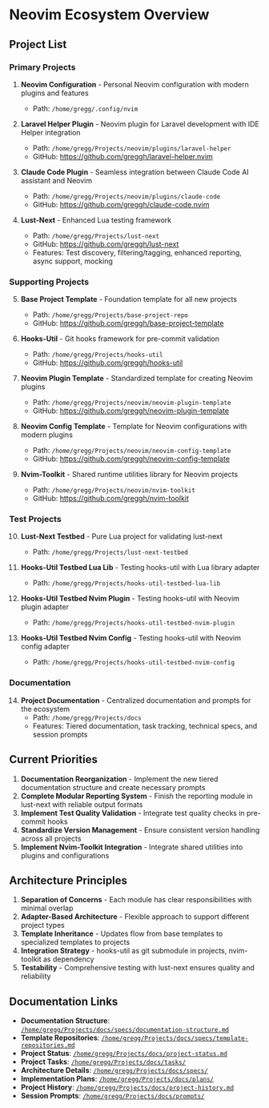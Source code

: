 # Neovim Ecosystem Overview

## Project List

### Primary Projects

1. **Neovim Configuration** - Personal Neovim configuration with modern plugins and features
   - Path: `/home/gregg/.config/nvim`

2. **Laravel Helper Plugin** - Neovim plugin for Laravel development with IDE Helper integration
   - Path: `/home/gregg/Projects/neovim/plugins/laravel-helper`
   - GitHub: https://github.com/greggh/laravel-helper.nvim

3. **Claude Code Plugin** - Seamless integration between Claude Code AI assistant and Neovim
   - Path: `/home/gregg/Projects/neovim/plugins/claude-code`
   - GitHub: https://github.com/greggh/claude-code.nvim

4. **Lust-Next** - Enhanced Lua testing framework
   - Path: `/home/gregg/Projects/lust-next`
   - GitHub: https://github.com/greggh/lust-next
   - Features: Test discovery, filtering/tagging, enhanced reporting, async support, mocking

### Supporting Projects

5. **Base Project Template** - Foundation template for all new projects
   - Path: `/home/gregg/Projects/base-project-repo`
   - GitHub: https://github.com/greggh/base-project-template

6. **Hooks-Util** - Git hooks framework for pre-commit validation
   - Path: `/home/gregg/Projects/hooks-util`
   - GitHub: https://github.com/greggh/hooks-util

7. **Neovim Plugin Template** - Standardized template for creating Neovim plugins
   - Path: `/home/gregg/Projects/neovim/neovim-plugin-template`
   - GitHub: https://github.com/greggh/neovim-plugin-template

8. **Neovim Config Template** - Template for Neovim configurations with modern plugins
   - Path: `/home/gregg/Projects/neovim/neovim-config-template`
   - GitHub: https://github.com/greggh/neovim-config-template

9. **Nvim-Toolkit** - Shared runtime utilities library for Neovim projects
   - Path: `/home/gregg/Projects/neovim/nvim-toolkit`
   - GitHub: https://github.com/greggh/nvim-toolkit

### Test Projects

10. **Lust-Next Testbed** - Pure Lua project for validating lust-next
    - Path: `/home/gregg/Projects/lust-next-testbed`

11. **Hooks-Util Testbed Lua Lib** - Testing hooks-util with Lua library adapter
    - Path: `/home/gregg/Projects/hooks-util-testbed-lua-lib`

12. **Hooks-Util Testbed Nvim Plugin** - Testing hooks-util with Neovim plugin adapter
    - Path: `/home/gregg/Projects/hooks-util-testbed-nvim-plugin`

13. **Hooks-Util Testbed Nvim Config** - Testing hooks-util with Neovim config adapter
    - Path: `/home/gregg/Projects/hooks-util-testbed-nvim-config`

### Documentation

14. **Project Documentation** - Centralized documentation and prompts for the ecosystem
    - Path: `/home/gregg/Projects/docs`
    - Features: Tiered documentation, task tracking, technical specs, and session prompts

## Current Priorities

1. **Documentation Reorganization** - Implement the new tiered documentation structure and create necessary prompts
2. **Complete Modular Reporting System** - Finish the reporting module in lust-next with reliable output formats
3. **Implement Test Quality Validation** - Integrate test quality checks in pre-commit hooks
4. **Standardize Version Management** - Ensure consistent version handling across all projects
5. **Implement Nvim-Toolkit Integration** - Integrate shared utilities into plugins and configurations

## Architecture Principles

1. **Separation of Concerns** - Each module has clear responsibilities with minimal overlap
2. **Adapter-Based Architecture** - Flexible approach to support different project types
3. **Template Inheritance** - Updates flow from base templates to specialized templates to projects
4. **Integration Strategy** - hooks-util as git submodule in projects, nvim-toolkit as dependency
5. **Testability** - Comprehensive testing with lust-next ensures quality and reliability

## Documentation Links

- **Documentation Structure**: [`/home/gregg/Projects/docs/specs/documentation-structure.md`](/home/gregg/Projects/docs/specs/documentation-structure.md)
- **Template Repositories**: [`/home/gregg/Projects/docs/specs/template-repositories.md`](/home/gregg/Projects/docs/specs/template-repositories.md)
- **Project Status**: [`/home/gregg/Projects/docs/project-status.md`](/home/gregg/Projects/docs/project-status.md)
- **Project Tasks**: [`/home/gregg/Projects/docs/tasks/`](/home/gregg/Projects/docs/tasks/)
- **Architecture Details**: [`/home/gregg/Projects/docs/specs/`](/home/gregg/Projects/docs/specs/)
- **Implementation Plans**: [`/home/gregg/Projects/docs/plans/`](/home/gregg/Projects/docs/plans/)
- **Project History**: [`/home/gregg/Projects/docs/project-history.md`](/home/gregg/Projects/docs/project-history.md)
- **Session Prompts**: [`/home/gregg/Projects/docs/prompts/`](/home/gregg/Projects/docs/prompts/)